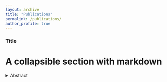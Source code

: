 ```yaml
---
layout: archive
title: "Publications"
permalink: /publications/
author_profile: true
---
```


### Title


# A collapsible section with markdown
<details>
  <summary>Abstract</summary>
  
Kernel based methods provide a way to reconstruct potentially high-dimensional functions from
meshfree samples, i.e., sampling points and corresponding target values. A crucial ingredient for this to
be successful is the distribution of the sampling points. Since the computation of an optimal selection
of sampling points may be an infeasible task, one promising option is to use greedy methods.
Although these methods may be very effective, depending on the specific greedy criterion the chosen
points might quickly lead to instabilities in the computation. To circumvent this problem, we introduce
and investigate a new class of stabilized greedy kernel algorithms, which can be used to create a scale
of new selection strategies.
We analyze these algorithms, and in particular we prove convergence results and quantify in a precise
way the distribution of the selected points. These results allow to prove, in the case of certain Sobolev
kernels, that the algorithms have optimal stability and optimal convergence rates, including for functions
outside the native space of the kernel. The results also apply to the case of the usual P-greedy algorithm,
significantly improving state-of-the-art results available in the literature. Illustrative experiments are
presented that support the theoretical findings and show improvements of the stabilized algorithms in
terms of accuracy due to improved stability.	
</details>


